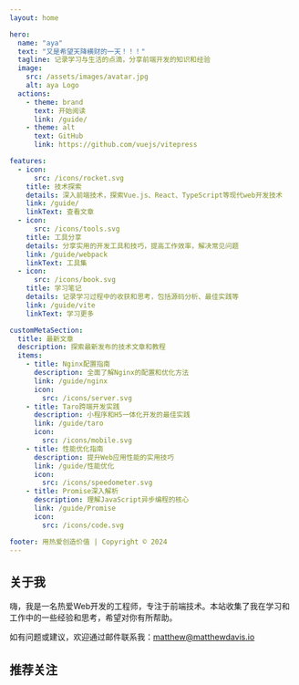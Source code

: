```yaml
---
layout: home

hero:
  name: "aya"
  text: "又是希望天降横财的一天！！！"
  tagline: 记录学习与生活的点滴，分享前端开发的知识和经验
  image:
    src: /assets/images/avatar.jpg
    alt: aya Logo
  actions:
    - theme: brand
      text: 开始阅读
      link: /guide/
    - theme: alt
      text: GitHub
      link: https://github.com/vuejs/vitepress

features:
  - icon: 
      src: /icons/rocket.svg
    title: 技术探索
    details: 深入前端技术，探索Vue.js、React、TypeScript等现代web开发技术
    link: /guide/
    linkText: 查看文章
  - icon: 
      src: /icons/tools.svg
    title: 工具分享
    details: 分享实用的开发工具和技巧，提高工作效率，解决常见问题
    link: /guide/webpack
    linkText: 工具集
  - icon: 
      src: /icons/book.svg
    title: 学习笔记
    details: 记录学习过程中的收获和思考，包括源码分析、最佳实践等
    link: /guide/vite
    linkText: 学习更多

customMetaSection:
  title: 最新文章
  description: 探索最新发布的技术文章和教程
  items:
    - title: Nginx配置指南
      description: 全面了解Nginx的配置和优化方法
      link: /guide/nginx
      icon: 
        src: /icons/server.svg
    - title: Taro跨端开发实践
      description: 小程序和H5一体化开发的最佳实践
      link: /guide/taro
      icon: 
        src: /icons/mobile.svg
    - title: 性能优化指南
      description: 提升Web应用性能的实用技巧
      link: /guide/性能优化
      icon: 
        src: /icons/speedometer.svg
    - title: Promise深入解析
      description: 理解JavaScript异步编程的核心
      link: /guide/Promise
      icon: 
        src: /icons/code.svg

footer: 用热爱创造价值 | Copyright © 2024
---
```


<script setup>
import { VPTeamMembers } from 'vitepress/theme'

const members = [
  {
    avatar: 'https://avatars.githubusercontent.com/u/499550?v=4',
    name: 'Evan You',
    title: 'Vue.js & Vite Creator',
    links: [
      { icon: 'github', link: 'https://github.com/yyx990803' },
      { icon: 'twitter', link: 'https://twitter.com/youyuxi' }
    ]
  },
  {
    avatar: 'https://avatars.githubusercontent.com/u/11247099?v=4',
    name: 'Antony Fu',
    title: 'VueUse Creator',
    links: [
      { icon: 'github', link: 'https://github.com/antfu' },
      { icon: 'twitter', link: 'https://twitter.com/antfu7' }
    ]
  }
]
</script>

<div class="vp-doc" style="margin-top: 2rem;">
  <h2 id="关于我" tabindex="-1">关于我</h2>
  <p>嗨，我是一名热爱Web开发的工程师，专注于前端技术。本站收集了我在学习和工作中的一些经验和思考，希望对你有所帮助。</p>
  <p>如有问题或建议，欢迎通过邮件联系我：<a href="mailto:matthew@matthewdavis.io">matthew@matthewdavis.io</a></p>
</div>

<div class="vp-doc" style="margin-top: 2rem; margin-bottom: 2rem;">
  <h2 id="推荐关注" tabindex="-1">推荐关注</h2>
  <VPTeamMembers size="small" :members="members" />
</div>

